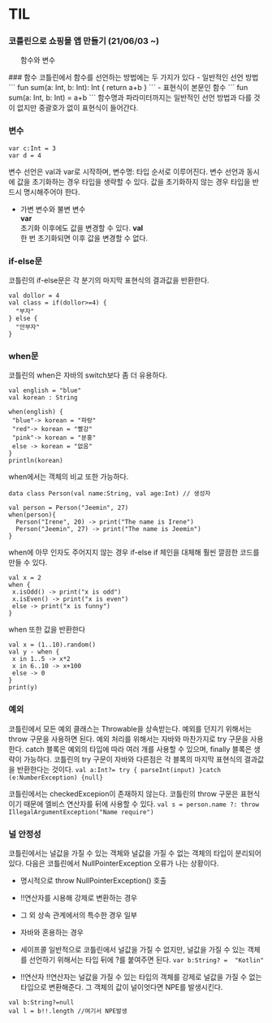 # TIL

### 코틀린으로 쇼핑몰 앱 만들기 (21/06/03 ~)
<ol> 함수와 변수</ol>
### 함수
코틀린에서 함수를 선언하는 방법에는 두 가지가 있다
- 일반적인 선언 방법<br>
``` 
fun sum(a: Int, b: Int): Int {
return a+b
}
```
- 표현식이 본문인 함수
``` fun sum(a: Int, b: Int) = a+b ```
함수명과 파라미터까지는 일반적인 선언 방법과 다를 것이 없지만 중괄호가 없이 표현식이 들어간다.

### 변수
```
var c:Int = 3
var d = 4
```
변수 선언은 val과 var로 시작하며, 변수명: 타입 순서로 이루어진다. 변수 선언과 동시에 값을 초기화하는 경우 타입을 생략할 수 있다. 값을 초기화하지 않는 경우 타입을 반드시 명시해주어야 한다. 
- 가변 변수와 불변 변수 <br>
**var** <br>초기화 이후에도 값을 변경할 수 있다.
**val** <br>한 번 초기화되면 이후 값을 변경할 수 없다.

### if-else문
코틀린의 if-else문은 각 분기의 마지막 표현식의 결과값을 반환한다.
```
val dollor = 4
val class = if(dollor>=4) {
  "부자"
} else {
  "안부자"
}
```
### when문
코틀린의 when은 자바의 switch보다 좀 더 유용하다.
```
val english = "blue"
val korean : String

when(english) {
 "blue"-> korean = "파랑"
 "red"-> korean = "빨강"
 "pink"-> korean = "분홍"
 else -> korean = "없음"
}
println(korean) 
```
when에서는 객체의 비교 또한 가능하다.
```
data class Person(val name:String, val age:Int) // 생성자

val person = Person("Jeemin", 27)
when(person){
  Person("Irene", 20) -> print("The name is Irene")
  Person("Jeemin", 27) -> print("The name is Jeemin")
}
```
when에 아무 인자도 주어지지 않는 경우 if-else if 체인을 대체해 훨씬 깔끔한 코드를 만들 수 있다.
```
val x = 2
when {
 x.isOdd() -> print("x is odd")
 x.isEven() -> print("x is even")
 else -> print("x is funny")
}
```
when 또한 값을 반환한다
```
val x = (1..10).random()
val y - when {
 x in 1..5 -> x*2
 x in 6..10 -> x+100
 else -> 0
}
print(y)
```
### 예외
코틀린에서 모든 예외 클래스는 Throwable을 상속받는다. 예외를 던지기 위해서는 throw 구문을 사용하면 된다.
예외 처리를 위해서는 자바와 마찬가지로 try 구문을 사용한다.
catch 블록은 예외의 타입에 따라 여러 개를 사용할 수 있으며, finally 블록은 생략이 가능하다.
코틀린의 try 구문이 자바와 다른점은 각 블록의 마지막 표현식의 결과값을 반환한다는 것이다.
```val a:Int?= try { parseInt(input) }catch (e:NumberException) {null}```

코틀린에서는 checkedExcepion이 존재하지 않는다. 코틀린의 throw 구문은 표현식이기 때문에 엘비스 연산자를 뒤에 사용할 수 있다.
```val s = person.name ?: throw IllegalArgumentException("Name require")```

### 널 안정성
코틀린에서는 널값을 가질 수 있는 객체와 널값을 가질 수 없는 객체의 타입이 분리되어 있다. 다음은 코틀린에서 NullPointerException 오류가 나는 상황이다.
- 명시적으로 throw NullPointerException() 호출
- !!연산자를 시용해 강제로 변환하는 경우
- 그 외 상속 관계에서의 특수한 경우 일부
- 자바와 혼용하는 경우

- 세이프콜
일반적으로 코틀린에서 널값을 가질 수 없지만, 널값을 가질 수 있는 객체를 선언하기 위해서는 타입 뒤에 ?를 붙여주면 된다.
```var b:String? =  "Kotlin"```
- !!연산자
!!연산자는 널값을 가질 수 있는 타입의 객체를 강제로 널값을 가질 수 없는 타입으로 변환해준다. 그 객체의 값이 널이엇다면 NPE를 발생시킨다.
```
val b:String?=null
val l = b!!.length //여기서 NPE발생
```

